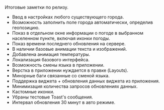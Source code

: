 Итоговые заметки по релизу.

- Ввод в настройках любого существующего города.
- Возможность заполнить поле города автоматически, определив геопозицию.
- Показ в отдельном окне информации о погоде в выбранном населенном пункте, включая иконки погоды.
- Показ времени последнего обновления на сервере.
- В наличии базовые анимации текста и изображений.
- Добавлена анимация температуры.
- Локализация базового интерфейса.
- Возможность смены языка в приложении.
- Верстка в приложении нуждается в правке (Layouts).
- Минорные баги связанные со сменой языка.
- Поддержка виджета + обновления данных виджета из приложения.
- Минимизация количества запросов обновлениях данных.
- Кастомные иконки.
- Убраны тестовые Toast's сообщения.
- Интервал обновления 30 минут в авто режиме.